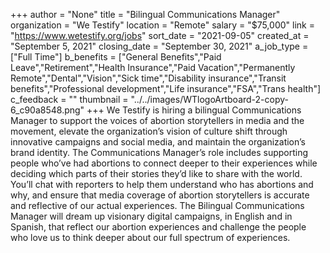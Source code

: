 +++
author = "None"
title = "Bilingual Communications Manager"
organization = "We Testify"
location = "Remote"
salary = "$75,000"
link = "https://www.wetestify.org/jobs"
sort_date = "2021-09-05"
created_at = "September 5, 2021"
closing_date = "September 30, 2021"
a_job_type = ["Full Time"]
b_benefits = ["General Benefits","Paid Leave","Retirement","Health Insurance","Paid Vacation","Permanently Remote","Dental","Vision","Sick time","Disability insurance","Transit benefits","Professional development","Life insurance","FSA","Trans health"]
c_feedback = ""
thumbnail = "../../images/WTlogoArtboard-2-copy-6_c90a8548.png"
+++
We Testify is hiring a bilingual Communications Manager to support the voices of abortion storytellers in media and the movement, elevate the organization’s vision of culture shift through innovative campaigns and social media, and maintain the organization’s brand identity. The Communications Manager’s role includes supporting people who’ve had abortions to connect deeper to their experiences while deciding which parts of their stories they’d like to share with the world. You’ll chat with reporters to help them understand who has abortions and why, and ensure that media coverage of abortion storytellers is accurate and reflective of our actual experiences. The Bilingual Communications Manager will dream up visionary digital campaigns, in English and in Spanish, that reflect our abortion experiences and challenge the people who love us to think deeper about our full spectrum of experiences.